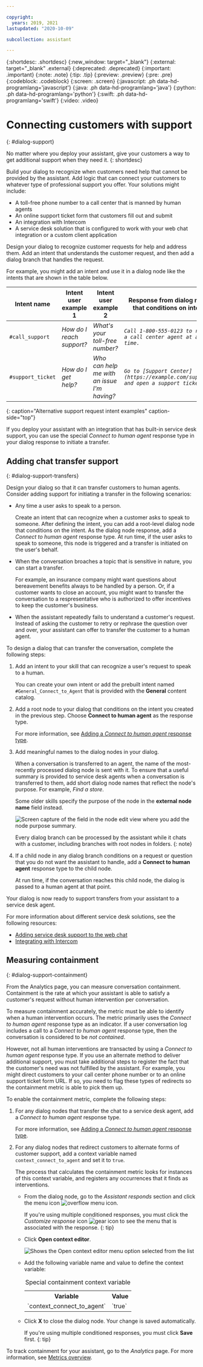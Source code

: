 ```yaml
---

copyright:
  years: 2019, 2021
lastupdated: "2020-10-09"

subcollection: assistant

---
```


{:shortdesc: .shortdesc}
{:new_window: target="_blank"}
{:external: target="_blank" .external}
{:deprecated: .deprecated}
{:important: .important}
{:note: .note}
{:tip: .tip}
{:preview: .preview}
{:pre: .pre}
{:codeblock: .codeblock}
{:screen: .screen}
{:javascript: .ph data-hd-programlang='javascript'}
{:java: .ph data-hd-programlang='java'}
{:python: .ph data-hd-programlang='python'}
{:swift: .ph data-hd-programlang='swift'}
{:video: .video}

# Connecting customers with support
{: #dialog-support}

No matter where you deploy your assistant, give your customers a way to get additional support when they need it.
{: shortdesc}

Build your dialog to recognize when customers need help that cannot be provided by the assistant. Add logic that can connect your customers to whatever type of professional support you offer. Your solutions might include:

- A toll-free phone number to a call center that is manned by human agents
- An online support ticket form that customers fill out and submit
- An integration with Intercom
- A service desk solution that is configured to work with your web chat integration or a custom client application

Design your dialog to recognize customer requests for help and address them. Add an intent that understands the customer request, and then add a dialog branch that handles the request.

For example, you might add an intent and use it in a dialog node like the intents that are shown in the table below.

| Intent name | Intent user example 1 | Intent user example 2 | Response from dialog node that conditions on intent |
|--------|-----------------------|-----------------------|-----------------------------------------------------|
| `#call_support` | *How do I reach support?* | *What's your toll-free number?* | *`Call 1-800-555-0123 to reach a call center agent at any time.`* |
| `#support_ticket` | *How do I get help?* | *Who can help me with an issue I'm having?* |  *`Go to [Support Center](https://example.com/support) and open a support ticket.`* |
{: caption="Alternative support request intent examples" caption-side="top"}

If you deploy your assistant with an integration that has built-in service desk support, you can use the special *Connect to human agent* response type in your dialog response to initiate a transfer.

## Adding chat transfer support
{: #dialog-support-transfers}

Design your dialog so that it can transfer customers to human agents. Consider adding support for initiating a transfer in the following scenarios:

- Any time a user asks to speak to a person. 

  Create an intent that can recognize when a customer asks to speak to someone. After defining the intent, you can add a root-level dialog node that conditions on the intent. As the dialog node response, add a *Connect to human agent* response type. At run time, if the user asks to speak to someone, this node is triggered and a transfer is initiated on the user's behalf.

- When the conversation broaches a topic that is sensitive in nature, you can start a transfer. 

  For example, an insurance company might want questions about bereavement benefits always to be handled by a person. Or, if a customer wants to close an account, you might want to transfer the conversation to a respresentative who is authorized to offer incentives to keep the customer's business.

- When the assistant repeatedly fails to understand a customer's request. Instead of asking the customer to retry or rephrase the question over and over, your assistant can offer to transfer the customer to a human agent.

To design a dialog that can transfer the conversation, complete the following steps:

1.  Add an intent to your skill that can recognize a user's request to speak to a human.

    You can create your own intent or add the prebuilt intent named `#General_Connect_to_Agent` that is provided with the **General** content catalog.

1.  Add a root node to your dialog that conditions on the intent you created in the previous step. Choose **Connect to human agent** as the response type.

    For more information, see [Adding a *Connect to human agent* response type](/docs/assistant?topic=assistant-dialog-overview#dialog-overview-add-connect-to-human-agent).

1.  Add meaningful names to the dialog nodes in your dialog.

    When a conversation is transferred to an agent, the name of the most-recently processed dialog node is sent with it. To ensure that a useful summary is provided to service desk agents when a conversation is transferred to them, add short dialog node names that reflect the node's purpose. For example, *Find a store*.
    
    Some older skills specify the purpose of the node in the **external node name** field instead.

    ![Screen capture of the field in the node edit view where you add the node purpose summary.](images/disambig-node-purpose.png)

    Every dialog branch can be processed by the assistant while it chats with a customer, including branches with root nodes in folders.
    {: note}

1.  If a child node in any dialog branch conditions on a request or question that you do not want the assistant to handle, add a **Connect to human agent** response type to the child node.

    At run time, if the conversation reaches this child node, the dialog is passed to a human agent at that point.

Your dialog is now ready to support transfers from your assistant to a service desk agent.

For more information about different service desk solutions, see the following resources:

- [Adding service desk support to the web chat](/docs/assistant?topic=assistant-deploy-web-chat#deploy-web-chat-haa)
- [Integrating with Intercom](/docs/assistant?topic=assistant-deploy-intercom)

## Measuring containment
{: #dialog-support-containment}

From the Analytics page, you can measure conversation containment. Containment is the rate at which your assistant is able to satisfy a customer's request without human intervention per conversation.

To measure containment accurately, the metric must be able to identify when a human intervention occurs. The metric primarily uses the *Connect to human agent* response type as an indicator. If a user conversation log includes a call to a *Connect to human agent* response type, then the conversation is considered to be *not contained*.

However, not all human interventions are transacted by using a *Connect to human agent* response type. If you use an alternate method to deliver additional support, you must take additional steps to register the fact that the customer's need was not fulfilled by the assistant. For example, you might direct customers to your call center phone number or to an online support ticket form URL. If so, you need to flag these types of redirects so the containment metric is able to pick them up.

To enable the containment metric, complete the following steps:

1.  For any dialog nodes that transfer the chat to a service desk agent, add a *Connect to human agent* response type.

    For more information, see [Adding a *Connect to human agent* response type](/docs/assistant?topic=assistant-dialog-overview#dialog-overview-add-connect-to-human-agent).

1.  For any dialog nodes that redirect customers to alternate forms of customer support, add a context variable named `context_connect_to_agent` and set it to `true`.

    The process that calculates the containment metric looks for instances of this context variable, and registers any occurrences that it finds as interventions.

    - From the dialog node, go to the *Assistant responds* section and click the menu icon ![overflow menu icon](images/more-icon.png).

      If you're using multiple conditioned responses, you must click the *Customize response* icon ![gear icon](images/customize-response-icon.png) to see the menu that is associated with the response.
      {: tip}

    - Click **Open context editor**.

      ![Shows the Open context editor menu option selected from the list](images/open-context-editor.png)

    - Add the following variable name and value to define the context variable:

      <table>
      <caption>Special containment context variable</caption>
      <tr>
        <th>Variable</th>
        <th>Value</th>
      </tr>
      <tr>
        <td>`context_connect_to_agent`</td>
        <td>`true`</td>
      </tr>
      </table>

    - Click **X** to close the dialog node. Your change is saved automatically.

      If you're using multiple conditioned responses, you must click **Save** first.
      {: tip}
 
 To track containment for your assistant, go to the *Analytics* page. For more information, see [Metrics overview](/docs/assistant?topic=assistant-logs-overview#logs-overview-graphs).